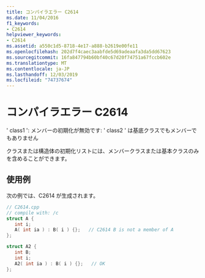 ```yaml
---
title: コンパイラエラー C2614
ms.date: 11/04/2016
f1_keywords:
- C2614
helpviewer_keywords:
- C2614
ms.assetid: a550c1d5-8718-4e17-a888-b2619e00fe11
ms.openlocfilehash: 202d7f4caec3aabfde5d69adeaafa3da5dd67623
ms.sourcegitcommit: 16fa847794b60bf40c67d20f74751a67fccb602e
ms.translationtype: MT
ms.contentlocale: ja-JP
ms.lasthandoff: 12/03/2019
ms.locfileid: "74737674"
---
```

# <a name="compiler-error-c2614"></a>コンパイラエラー C2614

' class1 ': メンバーの初期化が無効です: ' class2 ' は基底クラスでもメンバーでもありません

クラスまたは構造体の初期化リストには、メンバークラスまたは基本クラスのみを含めることができます。

## <a name="example"></a>使用例

次の例では、C2614 が生成されます。

```cpp
// C2614.cpp
// compile with: /c
struct A {
   int i;
   A( int ia ) : B( i ) {};   // C2614 B is not a member of A
};

struct A2 {
   int B;
   int i;
   A2( int ia ) : B( i ) {};   // OK
};
```
